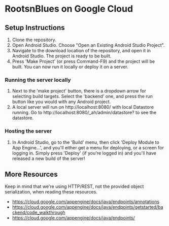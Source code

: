 # RootsnBlues on Google Cloud

## Setup Instructions

1. Clone the repository.
2. Open Android Studio. Choose "Open an Existing Android Studio Project".
3. Navigate to the download location of the repository, and open it in Android Studio. The project is ready to be built.
4. Press 'Make Project' (or press Command-F9) and the project will be built. You can now run it locally or deploy it on a server.


### Running the server locally

1. Next to the 'make project' button, there is a dropdown arrow for selecting build targets. Select the 'backend' one, and press the run button like you would with any Android project.
2. A local server will run on http://localhost:8080/ with local Datastore running. Go to http://localhost:8080/_ah/admin/datastore? to see the datastore.


### Hosting the server

1. In Android Studio, go to the 'Build' menu, then click 'Deploy Module to App Engine...', and you'll either get a menu for deploying, or a screen for logging in. Simply press 'Deploy' (if you're logged in) and you'll have released a new build of the server!


## More Resources
Keep in mind that we're using HTTP/REST, not the provided object serialization, when reading these resources.

* https://cloud.google.com/appengine/docs/java/endpoints/annotations
* https://cloud.google.com/appengine/docs/java/endpoints/getstarted/backend/code_walkthrough
* https://cloud.google.com/appengine/docs/java/endpoints/
